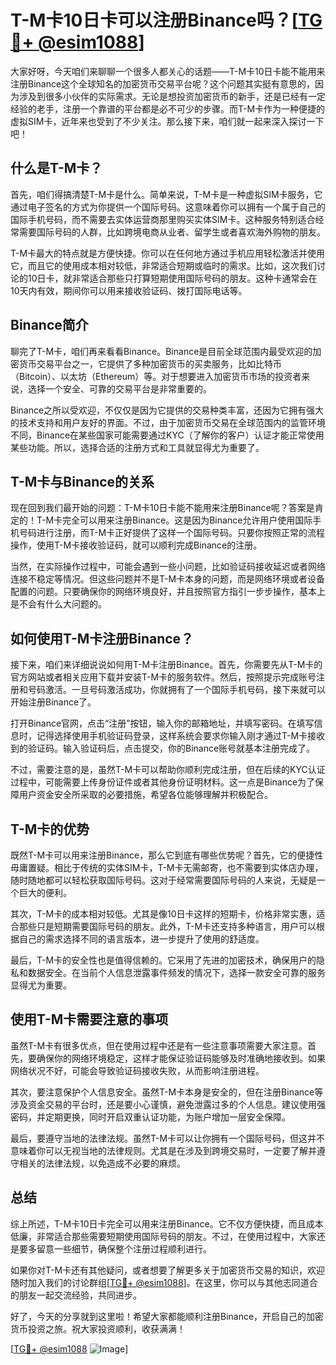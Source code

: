 # T-M卡10日卡可以注册Binance吗？[[TG💪+ @esim1088](https://t.me/s/esim1088)]

大家好呀，今天咱们来聊聊一个很多人都关心的话题——T-M卡10日卡能不能用来注册Binance这个全球知名的加密货币交易平台呢？这个问题其实挺有意思的，因为涉及到很多小伙伴的实际需求。无论是想投资加密货币的新手，还是已经有一定经验的老手，注册一个靠谱的平台都是必不可少的步骤。而T-M卡作为一种便捷的虚拟SIM卡，近年来也受到了不少关注。那么接下来，咱们就一起来深入探讨一下吧！

## 什么是T-M卡？

首先，咱们得搞清楚T-M卡是什么。简单来说，T-M卡是一种虚拟SIM卡服务，它通过电子签名的方式为你提供一个国际号码。这意味着你可以拥有一个属于自己的国际手机号码，而不需要去实体运营商那里购买实体SIM卡。这种服务特别适合经常需要国际号码的人群，比如跨境电商从业者、留学生或者喜欢海外购物的朋友。

T-M卡最大的特点就是方便快捷。你可以在任何地方通过手机应用轻松激活并使用它，而且它的使用成本相对较低，非常适合短期或临时的需求。比如，这次我们讨论的10日卡，就非常适合那些只打算短期使用国际号码的朋友。这种卡通常会在10天内有效，期间你可以用来接收验证码、拨打国际电话等。

## Binance简介

聊完了T-M卡，咱们再来看看Binance。Binance是目前全球范围内最受欢迎的加密货币交易平台之一，它提供了多种加密货币的买卖服务，比如比特币（Bitcoin）、以太坊（Ethereum）等。对于想要进入加密货币市场的投资者来说，选择一个安全、可靠的交易平台是非常重要的。

Binance之所以受欢迎，不仅仅是因为它提供的交易种类丰富，还因为它拥有强大的技术支持和用户友好的界面。不过，由于加密货币交易在全球范围内的监管环境不同，Binance在某些国家可能需要通过KYC（了解你的客户）认证才能正常使用某些功能。所以，选择合适的注册方式和工具就显得尤为重要了。

## T-M卡与Binance的关系

现在回到我们最开始的问题：T-M卡10日卡能不能用来注册Binance呢？答案是肯定的！T-M卡完全可以用来注册Binance。这是因为Binance允许用户使用国际手机号码进行注册，而T-M卡正好提供了这样一个国际号码。只要你按照正常的流程操作，使用T-M卡接收验证码，就可以顺利完成Binance的注册。

当然，在实际操作过程中，可能会遇到一些小问题，比如验证码接收延迟或者网络连接不稳定等情况。但这些问题并不是T-M卡本身的问题，而是网络环境或者设备配置的问题。只要确保你的网络环境良好，并且按照官方指引一步步操作，基本上是不会有什么大问题的。

## 如何使用T-M卡注册Binance？

接下来，咱们来详细说说如何用T-M卡注册Binance。首先，你需要先从T-M卡的官方网站或者相关应用下载并安装T-M卡的服务软件。然后，按照提示完成账号注册和号码激活。一旦号码激活成功，你就拥有了一个国际手机号码，接下来就可以开始注册Binance了。

打开Binance官网，点击“注册”按钮，输入你的邮箱地址，并填写密码。在填写信息时，记得选择使用手机验证码登录，这样系统会要求你输入刚才通过T-M卡接收到的验证码。输入验证码后，点击提交，你的Binance账号就基本注册完成了。

不过，需要注意的是，虽然T-M卡可以帮助你顺利完成注册，但在后续的KYC认证过程中，可能需要上传身份证件或者其他身份证明材料。这一点是Binance为了保障用户资金安全所采取的必要措施，希望各位能够理解并积极配合。

## T-M卡的优势

既然T-M卡可以用来注册Binance，那么它到底有哪些优势呢？首先，它的便捷性毋庸置疑。相比于传统的实体SIM卡，T-M卡无需邮寄，也不需要到实体店办理，随时随地都可以轻松获取国际号码。这对于经常需要国际号码的人来说，无疑是一个巨大的便利。

其次，T-M卡的成本相对较低。尤其是像10日卡这样的短期卡，价格非常实惠，适合那些只是短期需要国际号码的朋友。此外，T-M卡还支持多种语言，用户可以根据自己的需求选择不同的语言版本，进一步提升了使用的舒适度。

最后，T-M卡的安全性也是值得信赖的。它采用了先进的加密技术，确保用户的隐私和数据安全。在当前个人信息泄露事件频发的情况下，选择一款安全可靠的服务显得尤为重要。

## 使用T-M卡需要注意的事项

虽然T-M卡有很多优点，但在使用过程中还是有一些注意事项需要大家注意。首先，要确保你的网络环境稳定，这样才能保证验证码能够及时准确地接收到。如果网络状况不好，可能会导致验证码接收失败，从而影响注册进程。

其次，要注意保护个人信息安全。虽然T-M卡本身是安全的，但在注册Binance等涉及资金交易的平台时，还是要小心谨慎，避免泄露过多的个人信息。建议使用强密码，并定期更换，同时开启双重认证功能，为账户增加一层安全保障。

最后，要遵守当地的法律法规。虽然T-M卡可以让你拥有一个国际号码，但这并不意味着你可以无视当地的法律规则。尤其是在涉及到跨境交易时，一定要了解并遵守相关的法律法规，以免造成不必要的麻烦。

## 总结

综上所述，T-M卡10日卡完全可以用来注册Binance。它不仅方便快捷，而且成本低廉，非常适合那些需要短期使用国际号码的朋友。不过，在使用过程中，大家还是要多留意一些细节，确保整个注册过程顺利进行。

如果你对T-M卡还有其他疑问，或者想要了解更多关于加密货币交易的知识，欢迎随时加入我们的讨论群组[[TG💪+ @esim1088](https://t.me/s/esim1088)]。在这里，你可以与其他志同道合的朋友一起交流经验，共同进步。

好了，今天的分享就到这里啦！希望大家都能顺利注册Binance，开启自己的加密货币投资之旅。祝大家投资顺利，收获满满！

[[TG💪+ @esim1088](https://t.me/s/esim1088) ![Image](https://i.postimg.cc/4NQfJmqS/Snipaste-2025-05-13-00-14-12.png)]